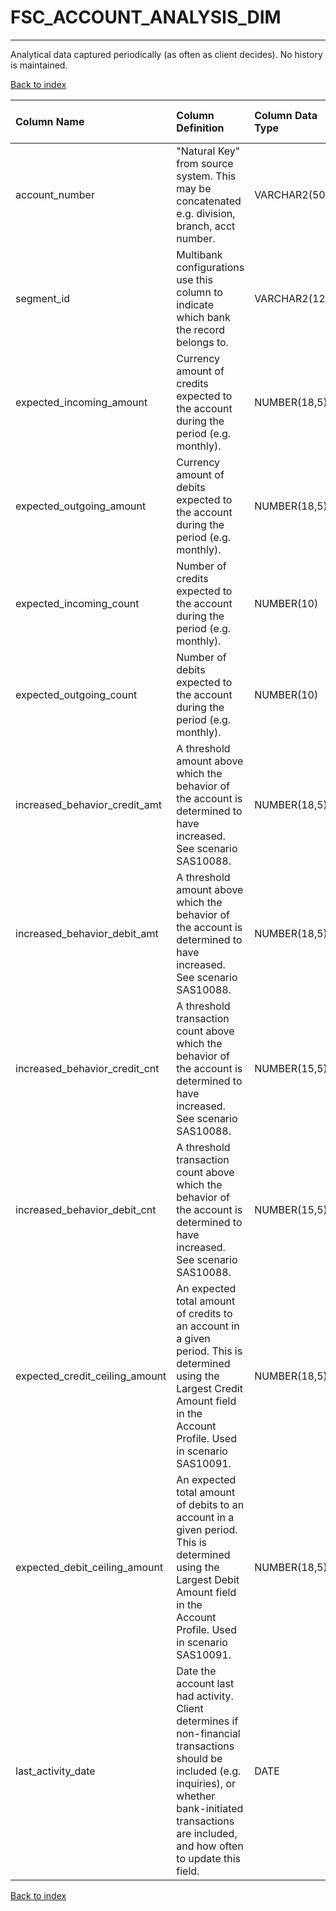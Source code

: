 # **FSC_ACCOUNT_ANALYSIS_DIM**

---

Analytical data captured periodically (as often as client decides).  No history is maintained.

[Back to index](./index.md)

| Column Name                    | Column Definition                                                                                                                                                                                                  | Column Data Type   | Column Null Option   | PK   | FK   |
|:-------------------------------|:-------------------------------------------------------------------------------------------------------------------------------------------------------------------------------------------------------------------|:-------------------|:---------------------|:-----|:-----|
| account_number                 | "Natural Key" from source system.  This may be concatenated e.g. division, branch, acct number\.                                                                                                                   | VARCHAR2(50)       | Not Null             | Yes  | No   |
| segment_id                     | Multibank configurations use this column to indicate which bank the record belongs to.                                                                                                                             | VARCHAR2(128)      | Not Null             | Yes  | No   |
| expected_incoming_amount       | Currency amount of credits expected to the account during the period (e.g. monthly).                                                                                                                               | NUMBER(18,5)       | Null                 | No   | No   |
| expected_outgoing_amount       | Currency amount of debits expected to the account during the period (e.g. monthly).                                                                                                                                | NUMBER(18,5)       | Null                 | No   | No   |
| expected_incoming_count        | Number of credits expected to the account during the period (e.g. monthly).                                                                                                                                        | NUMBER(10)         | Null                 | No   | No   |
| expected_outgoing_count        | Number of debits expected to the account during the period (e.g. monthly).                                                                                                                                         | NUMBER(10)         | Null                 | No   | No   |
| increased_behavior_credit_amt  | A threshold amount above which the behavior of the account is determined to have increased. See scenario SAS10088.                                                                                                 | NUMBER(18,5)       | Null                 | No   | No   |
| increased_behavior_debit_amt   | A threshold amount above which the behavior of the account is determined to have increased. See scenario SAS10088.                                                                                                 | NUMBER(18,5)       | Null                 | No   | No   |
| increased_behavior_credit_cnt  | A threshold transaction count above which the behavior of the account is determined to have increased. See scenario SAS10088.                                                                                      | NUMBER(15,5)       | Null                 | No   | No   |
| increased_behavior_debit_cnt   | A threshold transaction count above which the behavior of the account is determined to have increased. See scenario SAS10088.                                                                                      | NUMBER(15,5)       | Null                 | No   | No   |
| expected_credit_ceiling_amount | An expected total amount of credits to an account in a given period.  This is determined using the Largest Credit Amount field in the Account Profile.  Used in scenario SAS10091.                                 | NUMBER(18,5)       | Null                 | No   | No   |
| expected_debit_ceiling_amount  | An expected total amount of debits to an account in a given period.  This is determined using the Largest Debit Amount field in the Account Profile.  Used in scenario SAS10091.                                   | NUMBER(18,5)       | Null                 | No   | No   |
| last_activity_date             | Date the account last had activity.  Client determines if non-financial transactions should be included (e.g. inquiries), or whether bank-initiated transactions are included, and how often to update this field. | DATE               | Null                 | No   | No   |

[Back to index](./index.md)